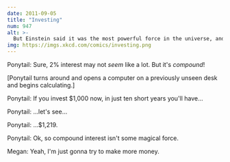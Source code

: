 ```yaml
---
date: 2011-09-05
title: "Investing"
num: 947
alt: >-
  But Einstein said it was the most powerful force in the universe, and I take all my investment advice from flippant remarks by theoretical physicists making small talk at parties.
img: https://imgs.xkcd.com/comics/investing.png
---
```

Ponytail: Sure, 2% interest may not *seem* like a lot. But it's *compound*!

[Ponytail turns around and opens a computer on a previously unseen desk and begins calculating.]

Ponytail: If you invest $1,000 now, in just ten short years you'll have...

Ponytail: ...let's see...

Ponytail: ...$1,219.

Ponytail: Ok, so compound interest isn't some magical force.

Megan: Yeah, I'm just gonna try to make more money.